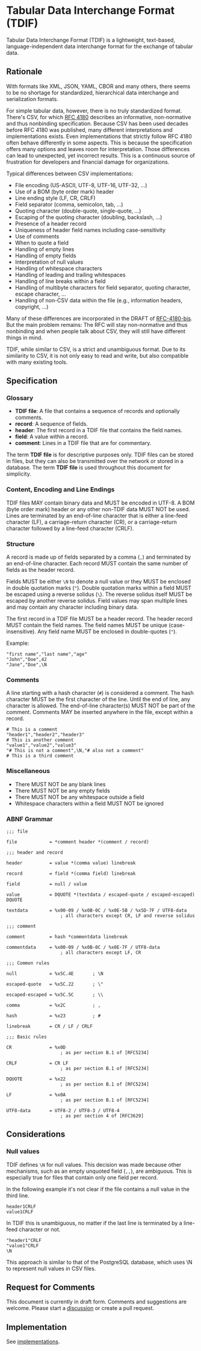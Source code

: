 # Tabular Data Interchange Format (TDIF)

Tabular Data Interchange Format (TDIF) is a lightweight, text-based, language-independent data interchange format for
the exchange of tabular data.

## Rationale

With formats like XML, JSON, YAML, CBOR and many others, there seems to be no shortage for standardized, hierarchical
data interchange and serialization formats.

For simple tabular data, however, there is no truly standardized format. There's CSV, for
which [RFC 4180](https://datatracker.ietf.org/doc/html/rfc4180) describes an informative, non-normative and thus
nonbinding specification. Because CSV has been used decades before RFC 4180 was published, many different
interpretations and implementations exists. Even implementations that strictly follow RFC 4180 often behave differently
in some aspects. This is because the specification offers many options and leaves room for interpretation.
Those differences can lead to unexpected, yet incorrect results. This is a continuous source of frustration for
developers and financial damage for organizations.

Typical differences between CSV implementations:

- File encoding (US-ASCII, UTF-8, UTF-16, UTF-32, ...)
- Use of a BOM (byte order mark) header
- Line ending style (LF, CR, CRLF)
- Field separator (comma, semicolon, tab, ...)
- Quoting character (double-quote, single-quote, ...)
- Escaping of the quoting character (doubling, backslash, ...)
- Presence of a header record
- Uniqueness of header field names including case-sensitivity
- Use of comments
- When to quote a field
- Handling of empty lines
- Handling of empty fields
- Interpretation of null values
- Handling of whitespace characters
- Handling of leading and trailing whitespaces
- Handling of line breaks within a field
- Handling of multibyte characters for field separator, quoting character, escape character, ...
- Handling of non-CSV data within the file (e.g., information headers, copyright, ...)

Many of these differences are incorporated in the DRAFT
of [RFC-4180-bis](https://datatracker.ietf.org/doc/html/draft-shafranovich-rfc4180-bis). But the main problem remains:
The RFC will stay non-normative and thus nonbinding and when people talk about CSV, they will still have different
things in mind.

TDIF, while similar to CSV, is a strict and unambiguous format. Due to its similarity to CSV, it is not only easy to
read and write, but also compatible with many existing tools.

## Specification

### Glossary

- **TDIF file**: A file that contains a sequence of records and optionally comments.
- **record**: A sequence of fields.
- **header**: The first record in a TDIF file that contains the field names.
- **field**: A value within a record.
- **comment**: Lines in a TDIF file that are for commentary.

The term **TDIF file** is for descriptive purposes only. TDIF files can be stored in files, but they can also be
transmitted over the network or stored in a database. The term **TDIF file** is used throughout this document for
simplicity.

### Content, Encoding and Line Endings

TDIF files MAY contain binary data and MUST be encoded in UTF-8. A BOM (byte order mark) header or any other non-TDIF
data MUST NOT be used. Lines are terminated by an end-of-line character that is either a line-feed character (LF), a
carriage-return character (CR), or a carriage-return character followed by a line-feed character (CRLF).

### Structure

A record is made up of fields separated by a comma (`,`) and terminated by an end-of-line character.
Each record MUST contain the same number of fields as the header record.

Fields MUST be either `\N` to denote a null value or they MUST be enclosed in double quotation marks (`"`).
Double quotation marks within a field MUST be escaped using a reverse solidus (`\`). The reverse solidus itself MUST be
escaped by another reverse solidus. Field values may span multiple lines and may contain any character including
binary data.

The first record in a TDIF file MUST be a header record. The header record MUST contain the field names. The field names
MUST be unique (case-insensitive). Any field name MUST be enclosed in double-quotes (`"`).

Example:

```
"first name","last name","age"
"John","Doe",42
"Jane","Doe",\N
```

### Comments

A line starting with a hash character (`#`) is considered a comment. The hash character MUST be the first character of
the line. Until the end of line, any character is allowed. The end-of-line character(s) MUST NOT be part of the comment.
Comments MAY be inserted anywhere in the file, except within a record.

```
# This is a comment
"header1","header2","header3"
# This is another comment
"value1","value2","value3"
"# This is not a comment",\N,"# also not a comment"
# This is a third comment
```

### Miscellaneous

- There MUST NOT be any blank lines
- There MUST NOT be any empty fields
- There MUST NOT be any whitespace outside a field
- Whitespace characters within a field MUST NOT be ignored

### ABNF Grammar

```abnf
;;; file

file            = *comment header *(comment / record)

;;; header and record

header          = value *(comma value) linebreak

record          = field *(comma field) linebreak

field           = null / value

value           = DQUOTE *(textdata / escaped-quote / escaped-escaped) DQUOTE

textdata        = %x00-09 / %x0B-0C / %x0E-5B / %x5D-7F / UTF8-data
                    ; all characters except CR, LF and reverse solidus

;;; comment

comment         = hash *commentdata linebreak

commentdata     = %x00-09 / %x0B-0C / %x0E-7F / UTF8-data
                    ; all characters except LF, CR

;;; Common rules

null            = %x5C.4E       ; \N

escaped-quote   = %x5C.22       ; \"

escaped-escaped = %x5C.5C       ; \\

comma           = %x2C          ; ,

hash            = %x23          ; #

linebreak       = CR / LF / CRLF

;;; Basic rules

CR              = %x0D
                    ; as per section B.1 of [RFC5234]

CRLF            = CR LF
                    ; as per section B.1 of [RFC5234]

DQUOTE          = %x22
                    ; as per section B.1 of [RFC5234]

LF              = %x0A
                    ; as per section B.1 of [RFC5234]

UTF8-data       = UTF8-2 / UTF8-3 / UTF8-4
                    ; as per section 4 of [RFC3629]
```

## Considerations

### Null values

TDIF defines `\N` for null values. This decision was made because other mechanisms, such as an empty unquoted field
(`,,`), are ambiguous. This is especially true for files that contain only one field per record.

In the following example it's not clear if the file contains a null value in the third line.

```
header1CRLF
value1CRLF
```

In TDIF this is unambiguous, no matter if the last line is terminated by a line-feed character or not.

```
"header1"CRLF
"value1"CRLF
\N
```

This approach is similar to that of the PostgreSQL database, which uses \N to represent null values in CSV files.

## Request for Comments

This document is currently in draft form. Comments and suggestions are welcome. Please start
a [discussion](https://github.com/osiegmar/tabular-data-interchange-format/discussions) or create a pull request.

## Implementation

See [implementations](implementations.md).
